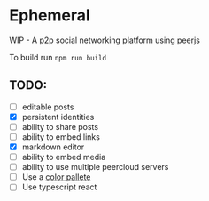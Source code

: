 # Ephemeral

WIP - A p2p social networking platform using peerjs

To build run `npm run build`

## TODO:
- [ ] editable posts
- [x] persistent identities
- [ ] ability to share posts
- [ ] ability to embed links
- [x] markdown editor
- [ ] ability to embed media
- [ ] ability to use multiple peercloud servers
- [ ] Use a [color pallete](https://palette.ninja/#26556a-#266a63-#4bc2d0-#348790-#26636a)
- [ ] Use typescript react
